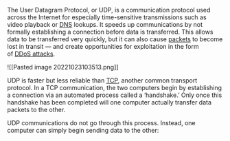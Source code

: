 The User Datagram Protocol, or UDP, is a communication protocol used across the Internet for especially time-sensitive transmissions such as video playback or [DNS](https://www.cloudflare.com/learning/dns/what-is-dns/) lookups. It speeds up communications by not formally establishing a connection before data is transferred. This allows data to be transferred very quickly, but it can also cause [packets](https://www.cloudflare.com/learning/network-layer/what-is-a-packet/) to become lost in transit — and create opportunities for exploitation in the form of [DDoS attacks](https://www.cloudflare.com/learning/ddos/what-is-a-ddos-attack/).

![[Pasted image 20221023103513.png]]


UDP is faster but less reliable than [TCP](https://www.cloudflare.com/learning/ddos/glossary/tcp-ip/), another common transport protocol. In a TCP communication, the two computers begin by establishing a connection via an automated process called a ‘handshake.’ Only once this handshake has been completed will one computer actually transfer data packets to the other.

UDP communications do not go through this process. Instead, one computer can simply begin sending data to the other: